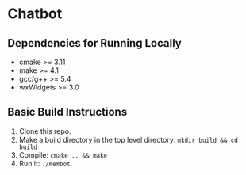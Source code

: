 # Chatbot

## Dependencies for Running Locally

- cmake >= 3.11
- make >= 4.1
- gcc/g++ >= 5.4
- wxWidgets >= 3.0

## Basic Build Instructions

1. Clone this repo.
2. Make a build directory in the top level directory: `mkdir build && cd build`
3. Compile: `cmake .. && make`
4. Run it: `./membot`.
